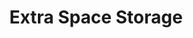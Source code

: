 ---
title: "Extra Space Storage"
url: /saint-louis-park/extra-space-storage/
shop: storage rental
---